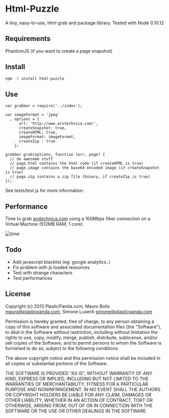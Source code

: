 Html-Puzzle
======

A tiny, easy-to-use, html grab and package library.
Tested with Node 0.10.12

## Requirements ##
PhantomJS (if you want to create a page snapshot)

## Install ##

```bash
npm -S install html-puzzle
```


## Use ##

```nodejs
var grabber = require('../index');

var imageFormat = 'jpeg'
  , options = {
      url: 'http://www.arstechnica.com/',
      createSnapshot: true,
      createHTML: true,
      imageFormat: imageFormat,
      createZip : true
    };

grabber.grab(options, function (err, page) {
  // do awesome stuff
  // page.html contains the html code (if createHTML is true)
  // page.image contains the base64 encoded image (if createSnapshot is true)
  // page.zip contains a zip file (binary, if createZip is true)
});

```
See tests/test.js for more information.

## Performance ##

Time to grab [arstechnica.com](http://www.arstechnica.com) using a 100Mbps fiber connection on a Virtual Machine (512MB RAM, 1 core).

![time](https://raw.github.com/plasticpanda/html-puzzle/master/tests/time.png)


## Todo ##

* Add javascript blacklist (eg: google analytics..)
* Fix problem with js loaded resources
* Test with strange characters
* Test performances

## License ##

Copyright (c) 2013 PlasticPanda.com, Mauro Bolis <mauro@plasticpanda.com>, Simone Lusenti <simone@plasticpanda.com>

Permission is hereby granted, free of charge, to any person obtaining a copy
of this software and associated documentation files (the "Software"), to deal
in the Software without restriction, including without limitation the rights
to use, copy, modify, merge, publish, distribute, sublicense, and/or sell
copies of the Software, and to permit persons to whom the Software is
furnished to do so, subject to the following conditions:

The above copyright notice and this permission notice shall be included in all
copies or substantial portions of the Software.

THE SOFTWARE IS PROVIDED "AS IS", WITHOUT WARRANTY OF ANY KIND, EXPRESS OR
IMPLIED, INCLUDING BUT NOT LIMITED TO THE WARRANTIES OF MERCHANTABILITY,
FITNESS FOR A PARTICULAR PURPOSE AND NONINFRINGEMENT. IN NO EVENT SHALL THE
AUTHORS OR COPYRIGHT HOLDERS BE LIABLE FOR ANY CLAIM, DAMAGES OR OTHER
LIABILITY, WHETHER IN AN ACTION OF CONTRACT, TORT OR OTHERWISE, ARISING FROM,
OUT OF OR IN CONNECTION WITH THE SOFTWARE OR THE USE OR OTHER DEALINGS IN THE
SOFTWARE.